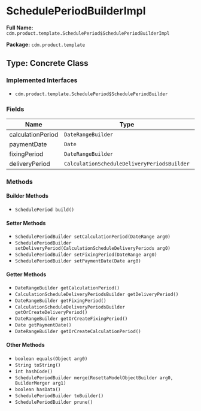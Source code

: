 # SchedulePeriodBuilderImpl

**Full Name:** `cdm.product.template.SchedulePeriod$SchedulePeriodBuilderImpl`

**Package:** `cdm.product.template`

## Type: Concrete Class

### Implemented Interfaces

- `cdm.product.template.SchedulePeriod$SchedulePeriodBuilder`

### Fields

| Name | Type | Description |
|------|------|-------------|
| calculationPeriod | `DateRangeBuilder` |  |
| paymentDate | `Date` |  |
| fixingPeriod | `DateRangeBuilder` |  |
| deliveryPeriod | `CalculationScheduleDeliveryPeriodsBuilder` |  |

### Methods

#### Builder Methods

- `SchedulePeriod build()`

#### Setter Methods

- `SchedulePeriodBuilder setCalculationPeriod(DateRange arg0)`
- `SchedulePeriodBuilder setDeliveryPeriod(CalculationScheduleDeliveryPeriods arg0)`
- `SchedulePeriodBuilder setFixingPeriod(DateRange arg0)`
- `SchedulePeriodBuilder setPaymentDate(Date arg0)`

#### Getter Methods

- `DateRangeBuilder getCalculationPeriod()`
- `CalculationScheduleDeliveryPeriodsBuilder getDeliveryPeriod()`
- `DateRangeBuilder getFixingPeriod()`
- `CalculationScheduleDeliveryPeriodsBuilder getOrCreateDeliveryPeriod()`
- `DateRangeBuilder getOrCreateFixingPeriod()`
- `Date getPaymentDate()`
- `DateRangeBuilder getOrCreateCalculationPeriod()`

#### Other Methods

- `boolean equals(Object arg0)`
- `String toString()`
- `int hashCode()`
- `SchedulePeriodBuilder merge(RosettaModelObjectBuilder arg0, BuilderMerger arg1)`
- `boolean hasData()`
- `SchedulePeriodBuilder toBuilder()`
- `SchedulePeriodBuilder prune()`

